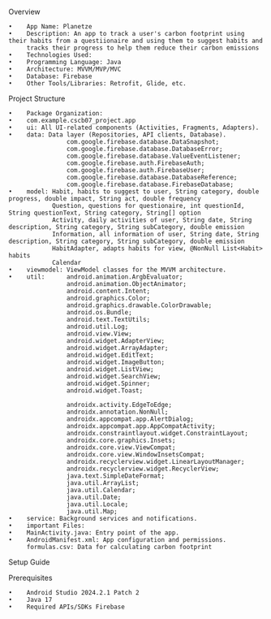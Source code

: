 Overview

    •    App Name: Planetze
    •    Description: An app to track a user's carbon footprint using their habits from a questiionaire and using them to suggest habits and 
         tracks their progress to help them reduce their carbon emissions
    •    Technologies Used:
    •    Programming Language: Java
    •    Architecture: MVVM/MVP/MVC
    •    Database: Firebase
    •    Other Tools/Libraries: Retrofit, Glide, etc.

Project Structure

    •    Package Organization:
    •    com.example.cscb07_project.app
    •    ui: All UI-related components (Activities, Fragments, Adapters).
    •    data: Data layer (Repositories, API clients, Database).
                    com.google.firebase.database.DataSnapshot;
                    com.google.firebase.database.DatabaseError;
                    com.google.firebase.database.ValueEventListener;
                    com.google.firebase.auth.FirebaseAuth;
                    com.google.firebase.auth.FirebaseUser;
                    com.google.firebase.database.DatabaseReference;
                    com.google.firebase.database.FirebaseDatabase;
    •    model: Habit, habits to suggest to user, String category, double progress, double impact, String act, double frequency
                Question, questions for questionaire, int questionId, String questionText, String category, String[] option
                Activity, daily activities of user, String date, String description, String category, String subCategory, double emission
                Information, all information of user, String date, String description, String category, String subCategory, double emission
                HabitAdapter, adapts habits for view, @NonNull List<Habit> habits
                Calendar
    •    viewmodel: ViewModel classes for the MVVM architecture.
    •    util:      android.animation.ArgbEvaluator;
                    android.animation.ObjectAnimator;
                    android.content.Intent;
                    android.graphics.Color;
                    android.graphics.drawable.ColorDrawable;
                    android.os.Bundle;
                    android.text.TextUtils;
                    android.util.Log;
                    android.view.View;
                    android.widget.AdapterView;
                    android.widget.ArrayAdapter;
                    android.widget.EditText;
                    android.widget.ImageButton;
                    android.widget.ListView;
                    android.widget.SearchView;
                    android.widget.Spinner;
                    android.widget.Toast;

                    androidx.activity.EdgeToEdge;
                    androidx.annotation.NonNull;
                    androidx.appcompat.app.AlertDialog;
                    androidx.appcompat.app.AppCompatActivity;
                    androidx.constraintlayout.widget.ConstraintLayout;
                    androidx.core.graphics.Insets;
                    androidx.core.view.ViewCompat;
                    androidx.core.view.WindowInsetsCompat;
                    androidx.recyclerview.widget.LinearLayoutManager;
                    androidx.recyclerview.widget.RecyclerView;
                    java.text.SimpleDateFormat;
                    java.util.ArrayList;
                    java.util.Calendar;
                    java.util.Date;
                    java.util.Locale;
                    java.util.Map;
    •    service: Background services and notifications.
    •    important Files:
    •    MainActivity.java: Entry point of the app.
    •    AndroidManifest.xml: App configuration and permissions.
         formulas.csv: Data for calculating carbon footprint

Setup Guide

Prerequisites

    •    Android Studio 2024.2.1 Patch 2
    •    Java 17
    •    Required APIs/SDKs Firebase
